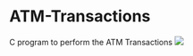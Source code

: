 # ATM-Transactions
C program to perform the ATM Transactions
<img src="https://drive.google.com/file/d/1RRukkShn8U5qRoJdaarRx_UypmC47pnR/view?usp=sharing">
